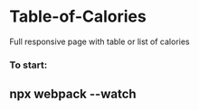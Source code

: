 # Table-of-Calories

Full responsive page with table or list of calories

### To start:
## npx webpack --watch
